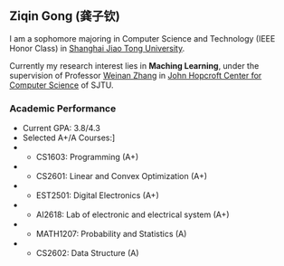 ## Ziqin Gong (龚子钦)

I am a sophomore majoring in Computer Science and Technology (IEEE Honor Class) in [Shanghai Jiao Tong University](https://www.sjtu.edu.cn).

Currently my research interest lies in **Maching Learning**, under the supervision of Professor [Weinan Zhang](http://wnzhang.net/) in [John Hopcroft Center for Computer Science](https://jhc.sjtu.edu.cn/) of SJTU.

### Academic Performance

- Current GPA: 3.8/4.3
- Selected A+/A Courses:]
- - CS1603: Programming (A+)
- - CS2601: Linear and Convex Optimization (A+)
- - EST2501: Digital Electronics (A+)
- - AI2618: Lab of electronic and electrical system	(A+)
- - MATH1207: Probability and Statistics (A)
- - CS2602: Data Structure (A)
